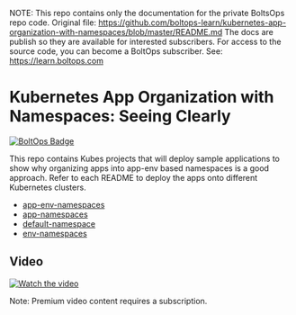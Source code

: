 <!-- note marker start -->
NOTE: This repo contains only the documentation for the private BoltsOps repo code.
Original file: https://github.com/boltops-learn/kubernetes-app-organization-with-namespaces/blob/master/README.md
The docs are publish so they are available for interested subscribers.
For access to the source code, you can become a BoltOps subscriber.
See: https://learn.boltops.com

<!-- note marker end -->

# Kubernetes App Organization with Namespaces: Seeing Clearly

[![BoltOps Badge](https://img.boltops.com/boltops/badges/boltops-badge.png)](https://www.boltops.com)

This repo contains Kubes projects that will deploy sample applications to show why organizing apps into app-env based namespaces is a good approach. Refer to each README to deploy the apps onto different Kubernetes clusters.

* [app-env-namespaces](app-env-namespaces)
* [app-namespaces](app-namespaces)
* [default-namespace](default-namespace)
* [env-namespaces](env-namespaces)

## Video

[![Watch the video](https://uploads-learn.boltops.com/4t28uy0lyi4ma2jw3w7bgblzx60p)](https://learn.boltops.com/courses/kubernetes-intro/lessons/kubernetes-app-organization-with-namespaces-approach-and-strategy)

Note: Premium video content requires a subscription.
